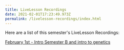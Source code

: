 ```yaml
---
title: LiveLesson Recordings
date: 2021-02-01T17:23:49.973Z
permalink: /livelesson-recordings/index.html
---
```


Here are a list of this semester's LiveLesson Recordings:

[February 1st - Intro Semester B and intro to genetics](https://www.connexus.com/external/livelesson/?url-path=pft69wm4la5i&domain=ww3.livelesson.com)